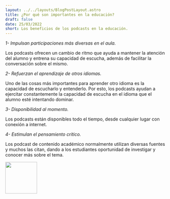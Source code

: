 ```yaml
---
layout: ../../layouts/BlogPostLayout.astro
title: ¿Por qué son importantes en la educación?
draft: false
date: 25/03/2022
short: Los beneficios de los podcasts en la educación. 
---
```


_1- Impulsan participaciones más diversas en el aula._

Los podcasts ofrecen un cambio de ritmo que ayuda a mantener la atención del alumno y entrena su capacidad de escucha, además de facilitar la conversación sobre el mismo.

_2- Refuerzan el aprendizaje de otros idiomas._

Uno de las cosas más importantes para aprender otro idioma es la capacidad de escucharlo y entenderlo. Por esto, los podcasts ayudan a ejercitar constantemente la capacidad de escucha en el idioma que el alumno esté intentando dominar.

_3- Disponibilidad al momento._

Los podcasts están disponibles todo el tiempo, desde cualquier lugar con conexión a internet.

_4- Estimulan el pensamiento crítico._

Los podcast de contenido académico normalmente utilizan diversas fuentes y muchos las citan, dando a los estudiantes oportunidad de investigar y conocer más sobre el tema.

<img src="https://vilmanunez.com/wp-content/uploads/2020/02/Imagen-destacada-post-VN.png" wide=100px height=100px class="center">
